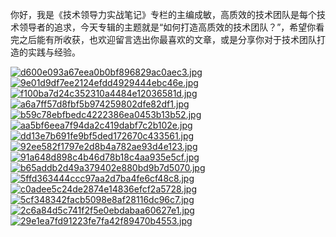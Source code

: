 你好，我是《技术领导力实战笔记》专栏的主编成敏，高质效的技术团队是每个技术领导者的追求，今天专辑的主题就是“如何打造高质效的技术团队？”，希望你看完之后能有所收获，也欢迎留言选出你最喜欢的文章，或是分享你对于技术团队打造的实践与经验。

[![d600e093a67eea0b0bf896829ac0aec3.jpg][]][d600e093a67eea0b0bf896829ac0aec3.jpg 1]
[![9e01d9df7ee2124efdd4929444ebc46e.jpg][]][9e01d9df7ee2124efdd4929444ebc46e.jpg 1]
[![f100ba7d24c352310a4484e12036581d.jpg][]][f100ba7d24c352310a4484e12036581d.jpg 1]
[![a6a7ff57d8fbf5b974259802dfe82df1.jpg][]][a6a7ff57d8fbf5b974259802dfe82df1.jpg 1]
[![b59c78ebfbedc4222386ea0453b13b52.jpg][]][b59c78ebfbedc4222386ea0453b13b52.jpg 1]
[![aa5bf6eea7f94da2c419dabf7c2b102e.jpg][]][aa5bf6eea7f94da2c419dabf7c2b102e.jpg 1]
[![dd13e7b691fe9bf5ded172670c433561.jpg][]][dd13e7b691fe9bf5ded172670c433561.jpg 1]
[![92ee582f1797e2d8b4a782ae93d4e123.jpg][]][92ee582f1797e2d8b4a782ae93d4e123.jpg 1]
[![91a648d898c4b46d78b18c4aa935e5cf.jpg][]][91a648d898c4b46d78b18c4aa935e5cf.jpg 1]
[![b65addb2d49a379402e880bd9b7d5070.jpg][]][b65addb2d49a379402e880bd9b7d5070.jpg 1]
[![5ffd363444ccc97aa2d7ba4fe6cf48c8.jpg][]][5ffd363444ccc97aa2d7ba4fe6cf48c8.jpg 1]
[![c0adee5c24de2874e14836efcf2a5728.jpg][]][c0adee5c24de2874e14836efcf2a5728.jpg 1]
[![5cf348342facb5098e8af28116dc96c7.jpg][]][5cf348342facb5098e8af28116dc96c7.jpg 1]
[![2c6a84d5c741f2f5e0ebdabaa60627e1.jpg][]][2c6a84d5c741f2f5e0ebdabaa60627e1.jpg 1]
[![29e1ea7fd91223fe7fa42f89470b4553.jpg][]][29e1ea7fd91223fe7fa42f89470b4553.jpg 1]


[d600e093a67eea0b0bf896829ac0aec3.jpg]: https://static001.geekbang.org/resource/image/d6/c3/d600e093a67eea0b0bf896829ac0aec3.jpg
[d600e093a67eea0b0bf896829ac0aec3.jpg 1]: https://time.geekbang.org/column/article/6870
[9e01d9df7ee2124efdd4929444ebc46e.jpg]: https://static001.geekbang.org/resource/image/9e/6e/9e01d9df7ee2124efdd4929444ebc46e.jpg
[9e01d9df7ee2124efdd4929444ebc46e.jpg 1]: https://time.geekbang.org/column/article/6915
[f100ba7d24c352310a4484e12036581d.jpg]: https://static001.geekbang.org/resource/image/f1/1d/f100ba7d24c352310a4484e12036581d.jpg
[f100ba7d24c352310a4484e12036581d.jpg 1]: https://time.geekbang.org/column/article/7032
[a6a7ff57d8fbf5b974259802dfe82df1.jpg]: https://static001.geekbang.org/resource/image/a6/f1/a6a7ff57d8fbf5b974259802dfe82df1.jpg
[a6a7ff57d8fbf5b974259802dfe82df1.jpg 1]: https://time.geekbang.org/column/article/7401
[b59c78ebfbedc4222386ea0453b13b52.jpg]: https://static001.geekbang.org/resource/image/b5/52/b59c78ebfbedc4222386ea0453b13b52.jpg
[b59c78ebfbedc4222386ea0453b13b52.jpg 1]: https://time.geekbang.org/column/article/8273
[aa5bf6eea7f94da2c419dabf7c2b102e.jpg]: https://static001.geekbang.org/resource/image/aa/2e/aa5bf6eea7f94da2c419dabf7c2b102e.jpg
[aa5bf6eea7f94da2c419dabf7c2b102e.jpg 1]: https://time.geekbang.org/column/article/8462
[dd13e7b691fe9bf5ded172670c433561.jpg]: https://static001.geekbang.org/resource/image/dd/61/dd13e7b691fe9bf5ded172670c433561.jpg
[dd13e7b691fe9bf5ded172670c433561.jpg 1]: https://time.geekbang.org/column/article/12810
[92ee582f1797e2d8b4a782ae93d4e123.jpg]: https://static001.geekbang.org/resource/image/92/23/92ee582f1797e2d8b4a782ae93d4e123.jpg
[92ee582f1797e2d8b4a782ae93d4e123.jpg 1]: https://time.geekbang.org/column/article/14399
[91a648d898c4b46d78b18c4aa935e5cf.jpg]: https://static001.geekbang.org/resource/image/91/cf/91a648d898c4b46d78b18c4aa935e5cf.jpg
[91a648d898c4b46d78b18c4aa935e5cf.jpg 1]: https://time.geekbang.org/column/article/15992
[b65addb2d49a379402e880bd9b7d5070.jpg]: https://static001.geekbang.org/resource/image/b6/70/b65addb2d49a379402e880bd9b7d5070.jpg
[b65addb2d49a379402e880bd9b7d5070.jpg 1]: https://time.geekbang.org/column/article/40487
[5ffd363444ccc97aa2d7ba4fe6cf48c8.jpg]: https://static001.geekbang.org/resource/image/5f/c8/5ffd363444ccc97aa2d7ba4fe6cf48c8.jpg
[5ffd363444ccc97aa2d7ba4fe6cf48c8.jpg 1]: https://time.geekbang.org/column/article/74493
[c0adee5c24de2874e14836efcf2a5728.jpg]: https://static001.geekbang.org/resource/image/c0/28/c0adee5c24de2874e14836efcf2a5728.jpg
[c0adee5c24de2874e14836efcf2a5728.jpg 1]: https://time.geekbang.org/column/article/78668
[5cf348342facb5098e8af28116dc96c7.jpg]: https://static001.geekbang.org/resource/image/5c/c7/5cf348342facb5098e8af28116dc96c7.jpg
[5cf348342facb5098e8af28116dc96c7.jpg 1]: https://time.geekbang.org/column/article/79202
[2c6a84d5c741f2f5e0ebdabaa60627e1.jpg]: https://static001.geekbang.org/resource/image/2c/e1/2c6a84d5c741f2f5e0ebdabaa60627e1.jpg
[2c6a84d5c741f2f5e0ebdabaa60627e1.jpg 1]: https://time.geekbang.org/column/article/6210
[29e1ea7fd91223fe7fa42f89470b4553.jpg]: https://static001.geekbang.org/resource/image/29/53/29e1ea7fd91223fe7fa42f89470b4553.jpg
[29e1ea7fd91223fe7fa42f89470b4553.jpg 1]: https://time.geekbang.org/column/article/10074

